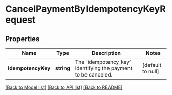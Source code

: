 # CancelPaymentByIdempotencyKeyRequest

## Properties
Name | Type | Description | Notes
------------ | ------------- | ------------- | -------------
**IdempotencyKey** | **string** | The &#x60;idempotency_key&#x60; identifying the payment to be canceled. | [default to null]

[[Back to Model list]](../README.md#documentation-for-models) [[Back to API list]](../README.md#documentation-for-api-endpoints) [[Back to README]](../README.md)

